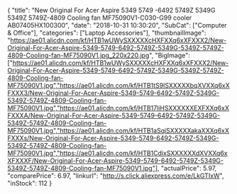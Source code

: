 {
	"title": "New Original For Acer Aspire 5349 5749 -6492 5749Z 5349G 5349Z 5749Z-4809 Cooling fan MF75090V1-C030-G99 cooler AB07405HX100300",
	"date": "2018-10-31 10:30:20",
	"SubCat": ["Computer & Office"],
	"categories": ["Laptop Accessories"],
	"thumbnailImage": "https://ae01.alicdn.com/kf/HTB1wUWySXXXXXcHXFXXq6xXFXXX2/New-Original-For-Acer-Aspire-5349-5749-6492-5749Z-5349G-5349Z-5749Z-4809-Cooling-fan-MF75090V1.jpg_220x220.jpg",
	"BigImage": ["https://ae01.alicdn.com/kf/HTB1wUWySXXXXXcHXFXXq6xXFXXX2/New-Original-For-Acer-Aspire-5349-5749-6492-5749Z-5349G-5349Z-5749Z-4809-Cooling-fan-MF75090V1.jpg","https://ae01.alicdn.com/kf/HTB1tS9lSXXXXXbqXVXXq6xXFXXX3/New-Original-For-Acer-Aspire-5349-5749-6492-5749Z-5349G-5349Z-5749Z-4809-Cooling-fan-MF75090V1.jpg","https://ae01.alicdn.com/kf/HTB17liHSXXXXXXEXFXXq6xXFXXXA/New-Original-For-Acer-Aspire-5349-5749-6492-5749Z-5349G-5349Z-5749Z-4809-Cooling-fan-MF75090V1.jpg","https://ae01.alicdn.com/kf/HTB1aSqiSXXXXXakaXXXq6xXFXXXs/New-Original-For-Acer-Aspire-5349-5749-6492-5749Z-5349G-5349Z-5749Z-4809-Cooling-fan-MF75090V1.jpg","https://ae01.alicdn.com/kf/HTB1CdixSXXXXXXdXVXXq6xXFXXXF/New-Original-For-Acer-Aspire-5349-5749-6492-5749Z-5349G-5349Z-5749Z-4809-Cooling-fan-MF75090V1.jpg"],
	"actualPrice": 5.97,
	"comparePrice": 6.97,
	"linkurl": "http://s.click.aliexpress.com/e/LkGTIxW",
	"inStock": 112
}
